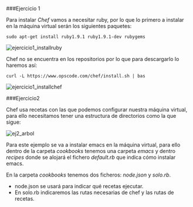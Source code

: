 ###Ejercicio 1

Para instalar *Chef* vamos a necesitar ruby, por lo que lo primero a instalar en la máquina virtual serán los siguientes paquetes:

	sudo apt-get install ruby1.9.1 ruby1.9.1-dev rubygems

![ejercicio1_installruby](https://raw.github.com/rogegg/IV-GII-13-14/master/Tema6/capturas/ej1_installruby.png)



Chef no se encuentra en los repositorios por lo que para descargarlo lo haremos así:

	curl -L https://www.opscode.com/chef/install.sh | bas
    
![ejercicio1_installchef](https://raw.github.com/rogegg/IV-GII-13-14/master/Tema6/capturas/ej1_installchef.png)    



###Ejercicio2

Chef usa recetas con las que podemos configurar nuestra máquina virtual, para ello necesitamos tener una estructura de directorios como la que sigue:

![ej2_arbol]()

Para este ejemplo se va a instalar emacs en la máquina virtual, para ello dentro de la carpeta _cookbooks_ tenemos una carpeta _emacs_ y dentro _recipes_ donde se alojará el fichero _default.rb_ que indica cómo instalar emacs.

En la carpeta _cookbooks_ tenemos dos ficheros: _node.json_ y _solo.rb_.

- node.json se usará para indicar qué recetas ejecutar.
- En solo.rb indicaremos las rutas necesarias de chef y las rutas de recetas.



